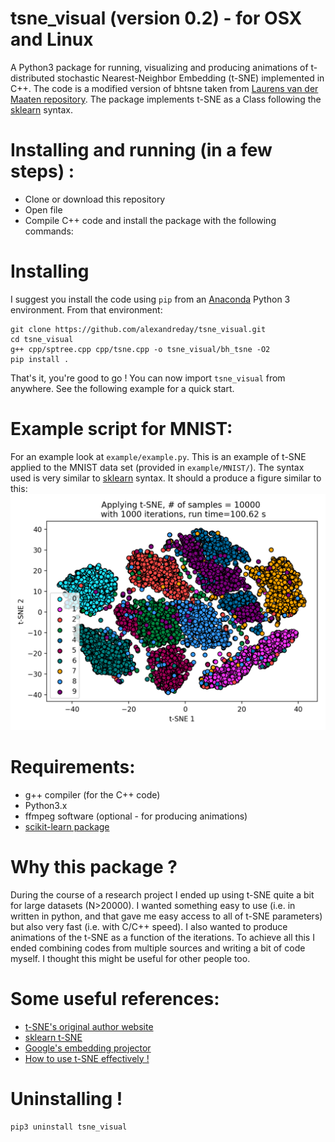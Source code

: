 # tsne_visual (version 0.2) - for OSX and Linux
A Python3 package for running, visualizing and producing animations of t-distributed stochastic Nearest-Neighbor Embedding (t-SNE) implemented in C++.
The code is a modified version of bhtsne taken from [Laurens van der Maaten repository](https://github.com/lvdmaaten/bhtsne). The package implements t-SNE as a Class following the [sklearn](http://scikit-learn.org/stable/modules/manifold.html#t-distributed-stochastic-neighbor-embedding-t-sne) syntax.

# Installing and running (in a few steps) :
- Clone or download this repository
- Open file
- Compile C++ code and install the package with the following commands:
# Installing
I suggest you install the code using ```pip``` from an [Anaconda](https://conda.io/docs/user-guide/tasks/manage-environments.html) Python 3 environment. From that environment:
```
git clone https://github.com/alexandreday/tsne_visual.git
cd tsne_visual
g++ cpp/sptree.cpp cpp/tsne.cpp -o tsne_visual/bh_tsne -O2
pip install .
```
That's it, you're good to go ! You can now import ```tsne_visual``` from anywhere. See the following example
for a quick start.
# Example script for MNIST: 
For an example look at ```example/example.py```. This is an example of t-SNE applied to the MNIST data set (provided in ```example/MNIST/```).
The syntax used is very similar to [sklearn](http://scikit-learn.org/stable/modules/manifold.html#t-distributed-stochastic-neighbor-embedding-t-sne) syntax.
It should a produce a figure similar to this: ![alt tag](https://github.com/alexandreday/tsne_visual/blob/master/gallery/MNIST-1.png)

# Requirements:
- g++ compiler (for the C++ code)
- Python3.x
- ffmpeg software (optional - for producing animations)
- [scikit-learn package](http://scikit-learn.org/stable/install.html)

# Why this package ?
During the course of a research project I ended up using t-SNE quite a bit for large datasets (N>20000). I wanted something 
easy to use (i.e. in written in python, and that gave me easy access to all of t-SNE parameters) but also very fast (i.e. with C/C++ speed). I also wanted to produce animations of the t-SNE as a function of the iterations. To achieve all this I ended combining codes from multiple sources and writing a bit of code myself. I thought this might be useful for other people too. 

# Some useful references:
- [t-SNE's original author website](https://lvdmaaten.github.io/tsne/)
- [sklearn t-SNE](http://scikit-learn.org/stable/modules/generated/sklearn.manifold.TSNE.html)
- [Google's embedding projector](http://projector.tensorflow.org/)
- [How to use t-SNE effectively !](http://distill.pub/2016/misread-tsne/)

# Uninstalling !
```
pip3 uninstall tsne_visual
```

